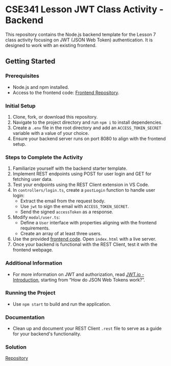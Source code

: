 # CSE341 Lesson JWT Class Activity - Backend

This repository contains the Node.js backend template for the Lesson 7 class activity focusing on JWT (JSON Web Token) authentication. It is designed to work with an existing frontend.

## Getting Started

### Prerequisites

- Node.js and npm installed.
- Access to the frontend code: [Frontend Repository](https://github.com/byui-cse/cse341-code-student/tree/JWT-class-frontend).

### Initial Setup

1. Clone, fork, or download this repository.
2. Navigate to the project directory and run `npm i` to install dependencies.
3. Create a `.env` file in the root directory and add an `ACCESS_TOKEN_SECRET` variable with a value of your choice.
4. Ensure your backend server runs on port 8080 to align with the frontend setup.

### Steps to Complete the Activity

1. Familiarize yourself with the backend starter template.
2. Implement REST endpoints using POST for user login and GET for fetching user data.
3. Test your endpoints using the REST Client extension in VS Code.
4. In `controllers/login.ts`, create a `postLogin` function to handle user login:
   - Extract the email from the request body.
   - Use `jwt` to sign the email with `ACCESS_TOKEN_SECRET`.
   - Send the signed `accessToken` as a response.
5. Modify `modal/user.ts`:
   - Define a `User` interface with properties aligning with the frontend requirements.
   - Create an array of at least three users.
6. Use the provided [frontend code](https://github.com/byui-cse/cse341-code-student/tree/JWT-class-frontend). Open `index.html` with a live server.
7. Once your backend is functional with the REST Client, test it with the frontend webpage.

### Additional Information

- For more information on JWT and authorization, read [JWT.io - Introduction](https://jwt.io/introduction), starting from “How do JSON Web Tokens work?”.

### Running the Project

- Use `npm start` to build and run the application.

### Documentation

- Clean up and document your REST Client `.rest` file to serve as a guide for your backend's functionality.

### Solution
[Repository](https://github.com/byui-cse/cse341-ts-student/tree/JWT-class-complete)